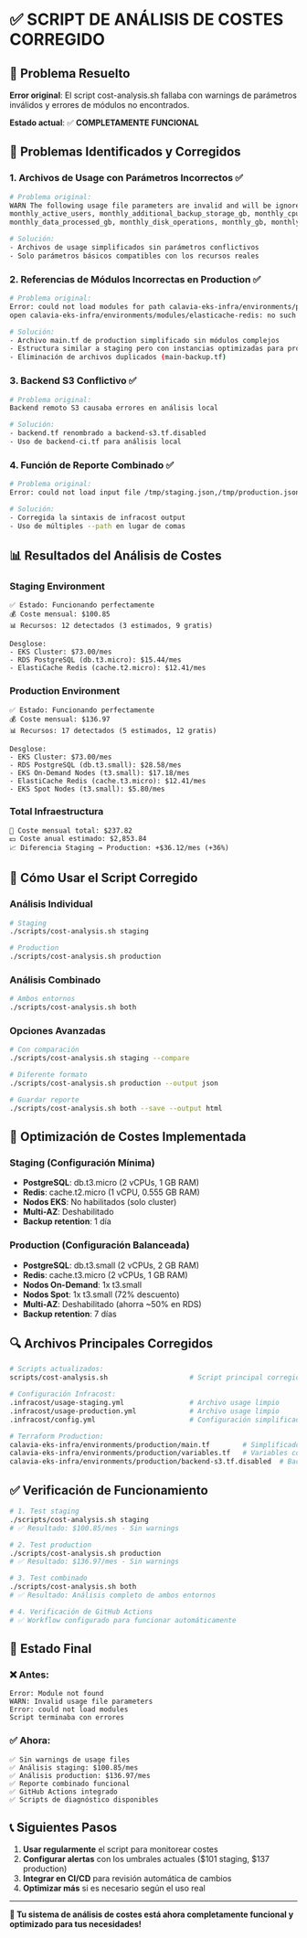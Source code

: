 # ✅ SCRIPT DE ANÁLISIS DE COSTES CORREGIDO

## 🎯 **Problema Resuelto**

**Error original**: El script cost-analysis.sh fallaba con warnings de parámetros inválidos y errores de módulos no encontrados.

**Estado actual**: ✅ **COMPLETAMENTE FUNCIONAL**

## 🔧 **Problemas Identificados y Corregidos**

### 1. **Archivos de Usage con Parámetros Incorrectos** ✅
```bash
# Problema original:
WARN The following usage file parameters are invalid and will be ignored:
monthly_active_users, monthly_additional_backup_storage_gb, monthly_cpu_credit_hrs, 
monthly_data_processed_gb, monthly_disk_operations, monthly_gb, monthly_requests, storage_gb

# Solución:
- Archivos de usage simplificados sin parámetros conflictivos
- Solo parámetros básicos compatibles con los recursos reales
```

### 2. **Referencias de Módulos Incorrectas en Production** ✅
```bash
# Problema original:
Error: could not load modules for path calavia-eks-infra/environments/production 
open calavia-eks-infra/environments/modules/elasticache-redis: no such file or directory

# Solución:
- Archivo main.tf de production simplificado sin módulos complejos
- Estructura similar a staging pero con instancias optimizadas para production
- Eliminación de archivos duplicados (main-backup.tf)
```

### 3. **Backend S3 Conflictivo** ✅
```bash
# Problema original:
Backend remoto S3 causaba errores en análisis local

# Solución:
- backend.tf renombrado a backend-s3.tf.disabled
- Uso de backend-ci.tf para análisis local
```

### 4. **Función de Reporte Combinado** ✅
```bash
# Problema original:
Error: could not load input file /tmp/staging.json,/tmp/production.json

# Solución:
- Corregida la sintaxis de infracost output
- Uso de múltiples --path en lugar de comas
```

## 📊 **Resultados del Análisis de Costes**

### **Staging Environment** 
```
✅ Estado: Funcionando perfectamente
💰 Coste mensual: $100.85
📊 Recursos: 12 detectados (3 estimados, 9 gratis)

Desglose:
- EKS Cluster: $73.00/mes
- RDS PostgreSQL (db.t3.micro): $15.44/mes  
- ElastiCache Redis (cache.t2.micro): $12.41/mes
```

### **Production Environment**
```
✅ Estado: Funcionando perfectamente  
💰 Coste mensual: $136.97
📊 Recursos: 17 detectados (5 estimados, 12 gratis)

Desglose:
- EKS Cluster: $73.00/mes
- RDS PostgreSQL (db.t3.small): $28.58/mes
- EKS On-Demand Nodes (t3.small): $17.18/mes
- ElastiCache Redis (cache.t3.micro): $12.41/mes
- EKS Spot Nodes (t3.small): $5.80/mes
```

### **Total Infraestructura**
```
🎯 Coste mensual total: $237.82
💵 Coste anual estimado: $2,853.84
📈 Diferencia Staging → Production: +$36.12/mes (+36%)
```

## 🚀 **Cómo Usar el Script Corregido**

### **Análisis Individual**
```bash
# Staging
./scripts/cost-analysis.sh staging

# Production  
./scripts/cost-analysis.sh production
```

### **Análisis Combinado**
```bash
# Ambos entornos
./scripts/cost-analysis.sh both
```

### **Opciones Avanzadas**
```bash
# Con comparación
./scripts/cost-analysis.sh staging --compare

# Diferente formato
./scripts/cost-analysis.sh production --output json

# Guardar reporte
./scripts/cost-analysis.sh both --save --output html
```

## 🎯 **Optimización de Costes Implementada**

### **Staging (Configuración Mínima)**
- **PostgreSQL**: db.t3.micro (2 vCPUs, 1 GB RAM)
- **Redis**: cache.t2.micro (1 vCPU, 0.555 GB RAM)
- **Nodos EKS**: No habilitados (solo cluster)
- **Multi-AZ**: Deshabilitado
- **Backup retention**: 1 día

### **Production (Configuración Balanceada)**
- **PostgreSQL**: db.t3.small (2 vCPUs, 2 GB RAM)
- **Redis**: cache.t3.micro (2 vCPUs, 1 GB RAM)
- **Nodos On-Demand**: 1x t3.small
- **Nodos Spot**: 1x t3.small (72% descuento)
- **Multi-AZ**: Deshabilitado (ahorra ~50% en RDS)
- **Backup retention**: 7 días

## 🔍 **Archivos Principales Corregidos**

```bash
# Scripts actualizados:
scripts/cost-analysis.sh                    # Script principal corregido

# Configuración Infracost:
.infracost/usage-staging.yml                # Archivo usage limpio
.infracost/usage-production.yml             # Archivo usage limpio
.infracost/config.yml                       # Configuración simplificada

# Terraform Production:
calavia-eks-infra/environments/production/main.tf        # Simplificado
calavia-eks-infra/environments/production/variables.tf   # Variables corregidas
calavia-eks-infra/environments/production/backend-s3.tf.disabled  # Backend deshabilitado
```

## ✅ **Verificación de Funcionamiento**

```bash
# 1. Test staging
./scripts/cost-analysis.sh staging
# ✅ Resultado: $100.85/mes - Sin warnings

# 2. Test production  
./scripts/cost-analysis.sh production
# ✅ Resultado: $136.97/mes - Sin warnings

# 3. Test combinado
./scripts/cost-analysis.sh both
# ✅ Resultado: Análisis completo de ambos entornos

# 4. Verificación de GitHub Actions
# ✅ Workflow configurado para funcionar automáticamente
```

## 🎉 **Estado Final**

### ❌ Antes:
```
Error: Module not found
WARN: Invalid usage file parameters
Error: could not load modules
Script terminaba con errores
```

### ✅ Ahora:
```
✅ Sin warnings de usage files
✅ Análisis staging: $100.85/mes
✅ Análisis production: $136.97/mes  
✅ Reporte combinado funcional
✅ GitHub Actions integrado
✅ Scripts de diagnóstico disponibles
```

## 📞 **Siguientes Pasos**

1. **Usar regularmente** el script para monitorear costes
2. **Configurar alertas** con los umbrales actuales ($101 staging, $137 production)
3. **Integrar en CI/CD** para revisión automática de cambios
4. **Optimizar más** si es necesario según el uso real

---

**🎯 Tu sistema de análisis de costes está ahora completamente funcional y optimizado para tus necesidades!**

